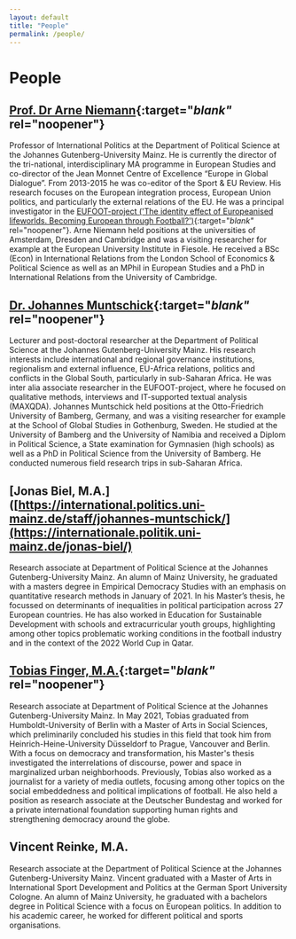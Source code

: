 ```yaml
---
layout: default
title: "People"
permalink: /people/
---
```

# People

## [Prof. Dr Arne Niemann](https://international.politics.uni-mainz.de/staff/arne-niemann/){:target="_blank"_ rel="noopener"}

Professor of International Politics at the Department of Political Science at the Johannes Gutenberg-University Mainz. He is currently the director of the tri-national, interdisciplinary MA programme in European Studies and co-director of the Jean Monnet Centre of Excellence “Europe in Global Dialogue”. From 2013-2015 he was co-editor of the Sport & EU Review. His research focuses on the European integration process, European Union politics, and particularly the external relations of the EU. He was a principal investigator in the [EUFOOT-project ('The identity effect of Europeanised lifeworlds. Becoming European through Football?')](https://eufoot.github.io/){:target="_blank"_ rel="noopener"}. Arne Niemann held positions at the universities of Amsterdam, Dresden and Cambridge and was a visiting researcher for example at the European University Institute in Fiesole. He received a BSc (Econ) in International Relations from the London School of Economics & Political Science as well as an MPhil in European Studies and a PhD in International Relations from the University of Cambridge.

## [Dr. Johannes Muntschick](https://international.politics.uni-mainz.de/staff/johannes-muntschick/){:target="_blank"_ rel="noopener"}
Lecturer and post-doctoral researcher at the Department of Political Science at the Johannes Gutenberg-University Mainz. His research interests include international and regional governance institutions, regionalism and external influence, EU-Africa relations, politics and conflicts in the Global South, particularly in sub-Saharan Africa. He was inter alia associate researcher in the EUFOOT-project, where he focused on qualitative methods, interviews and IT-supported textual analysis (MAXQDA). Johannes Muntschick held positions at the Otto-Friedrich University of Bamberg, Germany, and was a visiting researcher for example at the School of Global Studies in Gothenburg, Sweden. He studied at the University of Bamberg and the University of Namibia and received a Diplom in Political Science, a State examination for Gymnasien (high schools) as well as a PhD in Political Science from the University of Bamberg. He conducted numerous field research trips in sub-Saharan Africa.

## [Jonas Biel, M.A.]([https://international.politics.uni-mainz.de/staff/johannes-muntschick/](https://internationale.politik.uni-mainz.de/jonas-biel/)
Research associate at Department of Political Science at the Johannes Gutenberg-University Mainz. An alumn of Mainz University, he graduated with a masters degree in Empirical Democracy Studies with an emphasis on quantitative research methods in January of 2021. In his Master’s thesis, he focussed on determinants of inequalities in political participation across 27 European countries. He has also worked in Education for Sustainable Development with schools and extracurricular youth groups, highlighting among other topics problematic working conditions in the football industry and in the context of the 2022 World Cup in Qatar.

## [Tobias Finger, M.A.](https://internationale.politik.uni-mainz.de/tobias-finger/){:target="_blank"_ rel="noopener"}
Research associate at Department of Political Science at the Johannes Gutenberg-University Mainz. In May 2021, Tobias graduated from Humboldt-University of Berlin with a Master of Arts in Social Sciences, which preliminarily concluded his studies in this field that took him from Heinrich-Heine-University Düsseldorf to Prague, Vancouver and Berlin. With a focus on democracy and transformation, his Master's thesis investigated the interrelations of discourse, power and space in marginalized urban neighborhoods. Previously, Tobias also worked as a journalist for a variety of media outlets, focusing among other topics on the social embeddedness and political implications of football. He also held a position as research associate at the Deutscher Bundestag and worked for a private international foundation supporting human rights and strengthening democracy around the globe.

## Vincent Reinke, M.A.
Research associate at the Department of Political Science at the Johannes Gutenberg-University Mainz. Vincent graduated with a Master of Arts in International Sport Development and Politics at the German Sport University Cologne. An alumn of Mainz University, he graduated with a bachelors degree in Political Science with a focus on European politics. In addition to his academic career, he worked for different political and sports organisations.
